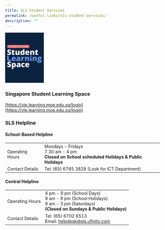 ```yaml
---
title: SLS Student Services
permalink: /useful-links/sls-student-services/
description: ""
---
```

<img src="/images/SLS_Helpline.jpg" style="width:25%">

### Singapore Student Learning Space
[https://vle.learning.moe.edu.sg/login](https://vle.learning.moe.edu.sg/login)

### SLS Helpline

#### **School-Based Helpline**
|  |  |
| -------- | -------- |
| Operating Hours     | Mondays - Fridays<br>7.30 am - 4 pm<br>**Closed on School scheduled Holidays &amp; Public Holidays**     |
| Contact Details  |  Tel: (65) 6765 3828  (Look for ICT Department)  |

#### **Central Helpline**
| | |
| -------- | -------- |
| Operating Hours  | 4 pm - 9 pm (School Days)<br>9 am - 9 pm (School Holidays)<br>9 am - 3 pm (Saturdays)<br>**(Closed on Sundays &amp; Public Holidays)**  |
| Contact Details  | Tel: (65) 6702 6513<br>Email: [helpdesk@sls.ufinity.com](mailto:helpdesk@sls.ufinity.com) |